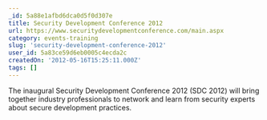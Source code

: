 ```yaml
---
_id: 5a88e1afbd6dca0d5f0d307e
title: Security Development Conference 2012
url: https://www.securitydevelopmentconference.com/main.aspx
category: events-training
slug: 'security-development-conference-2012'
user_id: 5a83ce59d6eb0005c4ecda2c
createdOn: '2012-05-16T15:25:11.000Z'
tags: []
---
```


The inaugural Security Development Conference 2012 (SDC 2012) will bring together industry professionals to network and learn from security experts about secure development practices.
